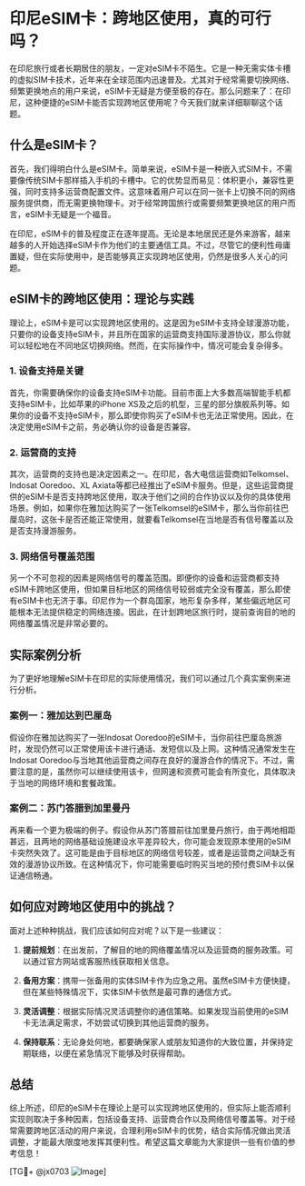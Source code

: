 # 印尼eSIM卡：跨地区使用，真的可行吗？

在印尼旅行或者长期居住的朋友，一定对eSIM卡不陌生。它是一种无需实体卡槽的虚拟SIM卡技术，近年来在全球范围内迅速普及。尤其对于经常需要切换网络、频繁更换地点的用户来说，eSIM卡无疑是方便至极的存在。那么问题来了：在印尼，这种便捷的eSIM卡能否实现跨地区使用呢？今天我们就来详细聊聊这个话题。

## 什么是eSIM卡？

首先，我们得明白什么是eSIM卡。简单来说，eSIM卡是一种嵌入式SIM卡，不需要像传统SIM卡那样插入手机的卡槽中。它的优势显而易见：体积更小，兼容性更强，同时支持多运营商配置文件。这意味着用户可以在同一张卡上切换不同的网络服务提供商，而无需更换物理卡。对于经常跨国旅行或需要频繁更换地区的用户而言，eSIM卡无疑是一个福音。

在印尼，eSIM卡的普及程度正在逐年提高。无论是本地居民还是外来游客，越来越多的人开始选择eSIM卡作为他们的主要通信工具。不过，尽管它的便利性毋庸置疑，但在实际使用中，是否能够真正实现跨地区使用，仍然是很多人关心的问题。

## eSIM卡的跨地区使用：理论与实践

理论上，eSIM卡是可以实现跨地区使用的。这是因为eSIM卡支持全球漫游功能，只要你的设备支持eSIM卡，并且所在国家的运营商支持国际漫游协议，那么你就可以轻松地在不同地区切换网络。然而，在实际操作中，情况可能会复杂得多。

### 1. 设备支持是关键

首先，你需要确保你的设备支持eSIM卡功能。目前市面上大多数高端智能手机都支持eSIM卡，比如苹果的iPhone XS及之后的机型，三星的部分旗舰系列等。如果你的设备不支持eSIM卡，那么即使你购买了eSIM卡也无法正常使用。因此，在决定使用eSIM卡之前，务必确认你的设备是否兼容。

### 2. 运营商的支持

其次，运营商的支持也是决定因素之一。在印尼，各大电信运营商如Telkomsel、Indosat Ooredoo、XL Axiata等都已经推出了eSIM卡服务。但是，这些运营商提供的eSIM卡是否支持跨地区使用，取决于他们之间的合作协议以及你的具体使用场景。例如，如果你在雅加达购买了一张Telkomsel的eSIM卡，那么当你前往巴厘岛时，这张卡是否还能正常使用，就要看Telkomsel在当地是否有信号覆盖以及是否支持漫游服务。

### 3. 网络信号覆盖范围

另一个不可忽视的因素是网络信号的覆盖范围。即便你的设备和运营商都支持eSIM卡跨地区使用，但如果目标地区的网络信号较弱或完全没有覆盖，那么即使有eSIM卡也无济于事。印尼作为一个群岛国家，地形复杂多样，某些偏远地区可能根本无法提供稳定的网络连接。因此，在计划跨地区旅行时，提前查询目的地的网络覆盖情况是非常必要的。

## 实际案例分析

为了更好地理解eSIM卡在印尼的实际使用情况，我们可以通过几个真实案例来进行分析。

### 案例一：雅加达到巴厘岛

假设你在雅加达购买了一张Indosat Ooredoo的eSIM卡，当你前往巴厘岛旅游时，发现仍然可以正常使用该卡进行通话、发短信以及上网。这种情况通常发生在Indosat Ooredoo与当地其他运营商之间存在良好的漫游合作的情况下。不过，需要注意的是，虽然你可以继续使用该卡，但网速和资费可能会有所变化，具体取决于当地的网络环境和套餐政策。

### 案例二：苏门答腊到加里曼丹

再来看一个更为极端的例子。假设你从苏门答腊前往加里曼丹旅行，由于两地相距甚远，且两地的网络基础设施建设水平差异较大，你可能会发现原本使用的eSIM卡突然失效了。这可能是由于目标地区的网络信号较差，或者是运营商之间缺乏有效的漫游协议所致。在这种情况下，你可能需要临时购买当地的预付费SIM卡以保证通信畅通。

## 如何应对跨地区使用中的挑战？

面对上述种种挑战，我们应该如何应对呢？以下是一些建议：

1. **提前规划**：在出发前，了解目的地的网络覆盖情况以及运营商的服务政策。可以通过官方网站或客服热线获取相关信息。
   
2. **备用方案**：携带一张备用的实体SIM卡作为应急之用。虽然eSIM卡方便快捷，但在某些特殊情况下，实体SIM卡依然是最可靠的通信方式。

3. **灵活调整**：根据实际情况灵活调整你的通信策略。如果发现当前使用的eSIM卡无法满足需求，不妨尝试切换到其他运营商的服务。

4. **保持联系**：无论身处何地，都要确保家人或朋友知道你的大致位置，并保持定期联络，以便在紧急情况下能够及时获得帮助。

## 总结

综上所述，印尼的eSIM卡在理论上是可以实现跨地区使用的，但实际上能否顺利实现则取决于多种因素，包括设备支持、运营商合作以及网络信号覆盖等。对于经常需要跨地区活动的用户来说，合理利用eSIM卡的优势，结合实际情况做出灵活调整，才能最大限度地发挥其便利性。希望这篇文章能为大家提供一些有价值的参考信息！

[TG💪+ @jx0703 ![Image](https://github.com/user-attachments/assets/dbca1d08-cadb-493c-b0ec-ad6f7a83f270)]